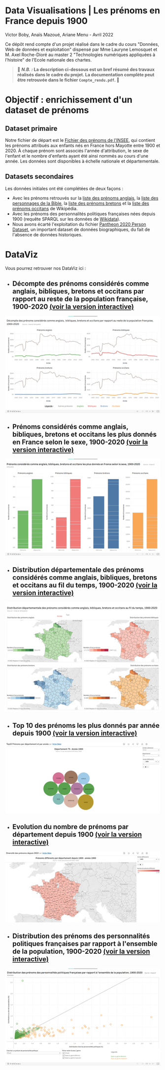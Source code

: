 Data Visualisations | Les prénoms en France depuis 1900
===
Victor Boby, Anaïs Mazoué, Ariane Menu - Avril 2022

Ce dépôt rend compte d'un projet réalisé dans le cadre du cours "Données, Web de données et exploitation" dispensé par Mme Lauryne Lemosquet et M. Axel Roche-Dioré au master 2 "Technologies numériques appliquées à l'histoire" de l'Ecole nationale des chartes.


> 🔴 **_N.B. :_  La description ci-dessous est un bref résumé des travaux réalisés dans le cadre du projet. La documentation complète peut être retrouvée dans le fichier `Compte_rendu.pdf`. 🔴**


# Objectif : enrichissement d'un dataset de prénoms

## Dataset primaire
Notre fichier de départ est le [Fichier des prénoms de l'INSEE](https://www.insee.fr/fr/statistiques/2540004?sommaire=4767262&q=pr%C3%A9noms), qui contient les prénoms attribués aux enfants nés en France hors Mayotte entre 1900 et 2020. À chaque prénom sont associés l'année d'attribution, le sexe de l'enfant et le nombre d'enfants ayant été ainsi nommés au cours d'une année. Les données sont disponibles à échelle nationale et départementale.


## Datasets secondaires
Les données initiales ont été complétées de deux façons :
- Avec les prénoms retrouvés sur la [liste des prénoms anglais](https://fr.wikipedia.org/wiki/Liste_de_pr%C3%A9noms_anglais), la [liste des personnages de la Bible](https://fr.wikipedia.org/wiki/Liste_des_personnages_de_la_Bible), la [liste des prénoms bretons](https://fr.wikipedia.org/wiki/Liste_de_pr%C3%A9noms_bretons) et la [liste des prénoms occitans](https://fr.wikipedia.org/wiki/Liste_de_pr%C3%A9noms_occitans) de Wikipédia.
- Avec les prénoms des personnalités politiques françaises nées depuis 1900 (requête SPARQL sur les données de [Wikidata](https://www.wikidata.org/wiki/Wikidata:Main_Page)).
- Nous avons écarté l'exploitation du fichier [Pantheon 2020 Person Dataset](https://pantheon.world/), un important dataset de données biographiques, du fait de l'absence de données historiques.


# DataViz

Vous pourrez retrouver nos DataViz ici :

- ## Décompte des prénoms considérés comme anglais, bibliques, bretons et occitans par rapport au reste de la population française, 1900-2020 [(voir la version interactive)](https://public.tableau.com/app/profile/am3015/viz/Dcomptedesprnomsconsidrscommeanglaisbibliquesbretonsetoccitansparrapportaurestedelapopulationfranaise1900-2020/decomptetotal)
![Evolution](datavisualisations/prenoms_tendances_decompte.png)

- ## Prénoms considérés comme anglais, bibliques, bretons et occitans les plus donnés en France selon le sexe, 1900-2020 [(voir la version interactive)](https://public.tableau.com/app/profile/am3015/viz/PrnomsconsidrscommeanglaisbibliquesbretonsetoccitanslesplusdonnsenFranceselonlesexe1900-2020/GFTotal)
![Evolution](datavisualisations/prenoms_tendances_selon_sexe.png)

- ## Distribution départementale des prénoms considérés comme anglais, bibliques, bretons et occitans au fil du temps, 1900-2020 [(voir la version interactive)](https://public.tableau.com/app/profile/am3015/viz/Distributiondpartementaledesprnomsconsidrscommeanglaisbibliquesbretonsetoccitansaufildutemps1900-2020/geototal)
![Evolution](datavisualisations/prenoms_tendances_selon_geo.png)


- ## Top 10 des prénoms les plus donnés par année depuis 1900 [(voir la version interactive)](https://public.tableau.com/app/profile/victor.boby/viz/Top10Prnomspardpartementetparanne/Feuille2#1)
![Top10](datavisualisations/Top10_Prénoms_par_département_par_année.png)

- ## Evolution du nombre de prénoms par département depuis 1900 [(voir la version interactive)](https://public.tableau.com/app/profile/victor.boby/viz/Diversitdesprnomsdepuis1900/Prnomsdiffrentspardpartementdepuis1900)
![Evolution](datavisualisations/Diversité_prénoms_depuis_1900.png)


- ## Distribution des prénoms des personnalités politiques françaises par rapport à l'ensemble de la population, 1900-2020 [(voir la version interactive)](https://public.tableau.com/app/profile/am3015/viz/Distributiondesprnomsdespersonnalitspolitiquesfranaisesparrapportlensembledelapopulation1900-2020/Politiques)
![Evolution](datavisualisations/prenoms_politiques_distribution.png)
